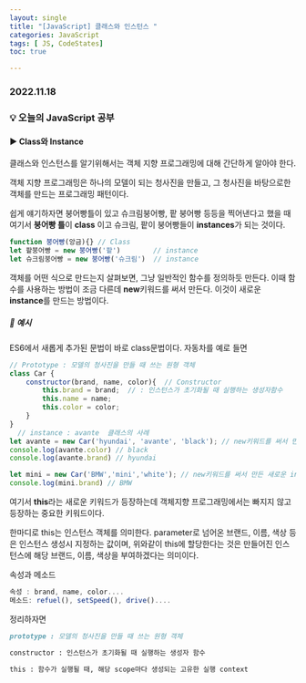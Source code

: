 ```yaml
---
layout: single
title: "[JavaScript] 클래스와 인스턴스 "
categories: JavaScript
tags: [ JS, CodeStates]
toc: true

---
```


### 2022.11.18

### 💡  오늘의 JavaScript 공부 

#### ▶️ Class와 Instance

클래스와 인스턴스를 알기위해서는 객체 지향 프로그래밍에 대해 간단하게 알아야 한다. 

객체 지향 프로그래밍은 하나의 모델이 되는 청사진을 만들고, 그 청사진을 바탕으로한 객체를 만드는 프로그래밍 패턴이다. 

쉽게 얘기하자면 붕어빵틀이 있고 슈크림붕어빵, 팥 붕어빵 등등을 찍어낸다고 했을 때 여기서 **붕어빵 틀**이 **class** 이고 슈크림, 팥이 붕어빵들이 **instances**가 되는 것이다. 

```js
function 붕어빵(앙금){} // Class
let 팥붕어빵 = new 붕어빵('팥')        // instance
let 슈크림붕어빵 = new 붕어빵('슈크림')  // instance
```

객체를 어떤 식으로 만드는지 살펴보면, 그냥 일반적인 함수를 정의하듯 만든다. 이때 함수를 사용하는 방법이 조금 다른데 **new**키워드를 써서 만든다. 이것이 새로운 **instance**를 만드는 방법이다. 

##### 📌 예시

ES6에서 새롭게 추가된 문법이 바로 class문법이다. 자동차를 예로 들면 

```js
// Prototype : 모델의 청사진을 만들 때 쓰는 원형 객체 
class Car {
    constructor(brand, name, color){  // Constructor 
        this.brand = brand;  // : 인스턴스가 초기화될 때 실행하는 생성자함수
        this.name = name;
        this.color = color;
    }
}    
  // instance : avante  클래스의 사례
let avante = new Car('hyundai', 'avante', 'black'); // new키워드를 써서 만든 새로운 instance
console.log(avante.color) // black
console.log(avante.brand) // hyundai

let mini = new Car('BMW','mini','white'); // new키워드를 써서 만든 새로운 instance
console.log(mini.brand) // BMW
```

여기서 **this**라는 새로운 키워드가 등장하는데 객체지향 프로그래밍에서는 빠지지 않고 등장하는 중요한 키워드이다. 

한마디로 this는 인스턴스 객체를 의미한다. parameter로 넘어온 브랜드, 이름, 색상 등은 인스턴스 생성시 지정하는 값이며, 위와같이 this에 할당한다는 것은 만들어진 인스턴스에 해당 브랜드, 이름, 색상을 부여하겠다는 의미이다. 

속성과 메소드 

```js
속성 : brand, name, color....
메소드: refuel(), setSpeed(), drive()....
```

정리하자면

```md
prototype : 모델의 청사진을 만들 때 쓰는 원형 객체

constructor : 인스턴스가 초기화될 때 실행하는 생성자 함수

this : 함수가 실행될 때, 해당 scope마다 생성되는 고유한 실행 context
```

